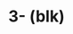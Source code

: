 ---
ee_id: na
site: na
type: na
url: 2020-042-blk
title: 3- (blk)
year: '2020'
display_year: '2020'
medium: IQDemy Premium UV ink on IKEA LINNMON table tops
dims: ''
pitch: ''
ps: ''
live_url: ''
related: ''
youtube: ''
related_code: ''
imgs: black-adidas-2020-042-web-ih--Qzk0.jpg,
subheading: ''
download: ''
add_credit: ''
commission: ''
layout: things-i-made
---